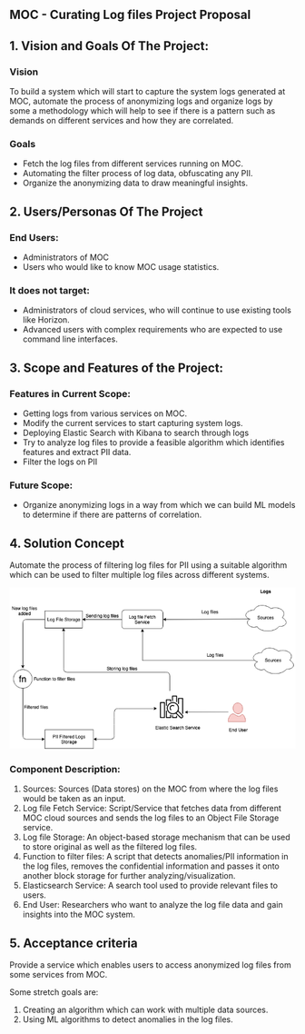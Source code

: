 ## MOC - Curating Log files Project Proposal

## 1. Vision and Goals Of The Project:

### Vision
To build a system which will start to capture the system logs generated at MOC, automate the process of anonymizing logs and organize logs by some a methodology which will help to see if there is a pattern such as demands on different services and how they are correlated.

### Goals
* Fetch the log files from different services running on MOC.
* Automating the filter process of log data, obfuscating any PII.
* Organize the anonymizing data to draw meaningful insights.

## 2. Users/Personas Of The Project

### End Users:
* Administrators of MOC
* Users who would like to know MOC usage statistics.

### It does not target:
* Administrators of cloud services, who will continue to use existing tools like Horizon.
* Advanced users with complex requirements who are expected to use command line interfaces.

## 3. Scope and Features of the Project:

### Features in Current Scope:
* Getting logs from various services on MOC.
* Modify the current services to start capturing system logs.
* Deploying Elastic Search with Kibana to search through logs
* Try to analyze log files to provide a feasible algorithm which identifies features and extract PII data.
* Filter the logs on PII

### Future Scope:
* Organize anonymizing logs in a way from which we can build ML models to determine if there are patterns of correlation.

## 4. Solution Concept

Automate the process of filtering log files for PII using a suitable algorithm which can be used to filter multiple log files across different systems.


![Overview](https://github.com/BU-NU-CLOUD-F19/Curating_Log_Files/blob/master/images/FCC.png)


### Component Description:

1. Sources: Sources (Data stores) on the MOC from where the log files would be taken as an input.
2. Log file Fetch Service: Script/Service that fetches data from different MOC cloud sources and sends the log files to an Object File Storage service.
3. Log file Storage: An object-based storage mechanism that can be used to store original as well as the filtered log files.
4. Function to filter files: A script that detects anomalies/PII information in the log files, removes the confidential information and passes it onto another block storage for further analyzing/visualization.
5. Elasticsearch Service: A search tool used to provide relevant files to users.
6. End User: Researchers who want to analyze the log file data and gain insights into the MOC system.

## 5. Acceptance criteria

Provide a service which enables users to access anonymized log files from some services from MOC.

Some stretch goals are:
 1. Creating an algorithm which can work with multiple data sources.
 2. Using ML algorithms to detect anomalies in the log files.



